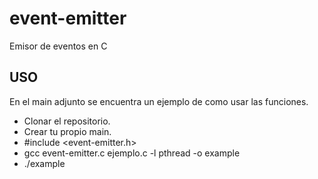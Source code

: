 # event-emitter
Emisor de eventos en C

## USO
En el main adjunto se encuentra un ejemplo de como usar las funciones.

- Clonar el repositorio.
- Crear tu propio main.
- #include <event-emitter.h>
- gcc event-emitter.c ejemplo.c -l pthread -o example
- ./example

 
